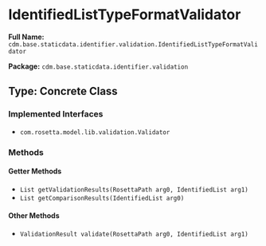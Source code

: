 # IdentifiedListTypeFormatValidator

**Full Name:** `cdm.base.staticdata.identifier.validation.IdentifiedListTypeFormatValidator`

**Package:** `cdm.base.staticdata.identifier.validation`

## Type: Concrete Class

### Implemented Interfaces

- `com.rosetta.model.lib.validation.Validator`

### Methods

#### Getter Methods

- `List getValidationResults(RosettaPath arg0, IdentifiedList arg1)`
- `List getComparisonResults(IdentifiedList arg0)`

#### Other Methods

- `ValidationResult validate(RosettaPath arg0, IdentifiedList arg1)`

